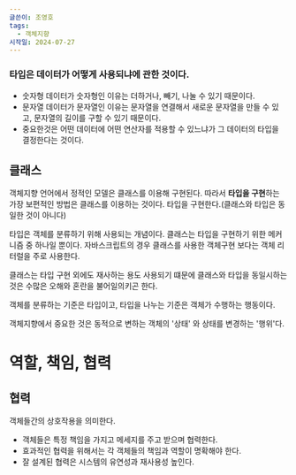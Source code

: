 ```yaml
---
글쓴이: 조영호
tags:
  - 객체지향
시작일: 2024-07-27
---
```

### 타입은 데이터가 어떻게 사용되냐에 관한 것이다.
- 숫자형 데이터가 숫자형인 이유는 더하거나, 빼기, 나눌 수 있기 때문이다.
- 문자열 데이터가 문자열인 이유는 문자열을 연결해서 새로운 문자열을 만들 수 있고, 문자열의 길이를 구할 수 있기 때문이다.
- 중요한것은 어떤 데이터에 어떤 연산자를 적용할 수 있느냐가 그 데이터의 타입을 결정한다는 것이다.


## 클래스
객체지향 언어에서 정적인 모델은 클래스를 이용해 구현된다. 따라서 **타입을 구현**하는 가장 보편적인 방법은 클래스를 이용하는 것이다.  타입을 구현한다.(클래스와 타입은 동일한 것이 아니다)

타입은 객체를 분류하기 위해 사용되는 개념이다. 클래스는 타입을 구현하기 위한 메커니즘 중 하나일 뿐이다. 자바스크립트의 경우 클래스를 사용한 객체구현 보다는 객체 리터럴을 주로 사용한다.

클래스는 타입 구현 외에도 재사하는 용도 사용되기 떄문에 클래스와 타입을 동일시하는 것은 수많은 오해와 혼란을 불어일의키곤 한다.

객체를 분류하는 기준은 타입이고, 타입을 나누는 기준은 객체가 수행하는 행동이다.

객체지향에서 중요한 것은 동적으로 변하는 객체의 '상태' 와 상태를 변경하는 '행위'다.


# 역할, 책임, 협력
## 협력
객체들간의 상호작용을 의미한다.

- 객체들은 특정 책임을 가지고 메세지를 주고 받으며 협력한다.
- 효과적인 협력을 위해서는 각 객체들의 책임과 역할이 명확해야 한다.
- 잘 설계된 협력은 시스템의 유연성과 재사용성 높인다.

